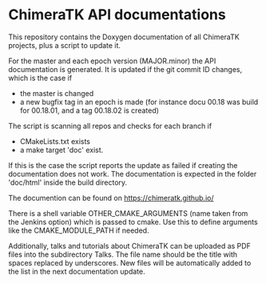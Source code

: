 # ChimeraTK API documentations

This repository contains the Doxygen documentation of all ChimeraTK projects,
plus a script to update it.

For the master and each epoch version (MAJOR.minor) the API documentation is
generated. It is updated if the git commit ID changes, which is the case if

* the master is changed
* a new bugfix tag in an epoch is made (for instance docu 00.18 was build
  for 00.18.01, and a tag 00.18.02 is created)

The script is scanning all repos and checks for each branch if

* CMakeLists.txt exists
* a make target 'doc' exist.

If this is the case the script
reports the update as failed if creating the documentation does not work.
The documentation is expected in the folder 'doc/html' inside the build directory.

The documention can be found on
<a href="https://chimeratk.github.io/">https://chimeratk.github.io/</a>

There is a shell variable OTHER_CMAKE_ARGUMENTS (name taken from the Jenkins option) which is passed to cmake.
Use this to define arguments like the CMAKE_MODULE_PATH if needed.

Additionally, talks and tutorials about ChimeraTK can be uploaded as PDF files into the subdirectory Talks. The file name should be the title with spaces replaced by underscores. New files will be automatically added to the list in the next documentation update.
